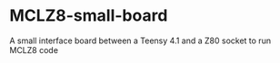 # MCLZ8-small-board
A small interface board between a Teensy 4.1 and a Z80 socket to run MCLZ8 code
